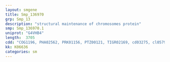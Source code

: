 ```yaml
---
layout: smgene
title: Smp_136970
grp: Smp_13
description: "structural maintenance of chromosomes protein"
smp: Smp_136970.1
uniprot: "G4VHB4"
length:  3705
cdd: "COG1196, PHA02562, PRK01156, PTZ00121, TIGR02169, cd03275, cl05797, cl19511, cl21455, pfam02463, pfam06470, pfam10079, pfam13476, pfam13558, smart00968"
kk: K06636
categories: sm
---
```

